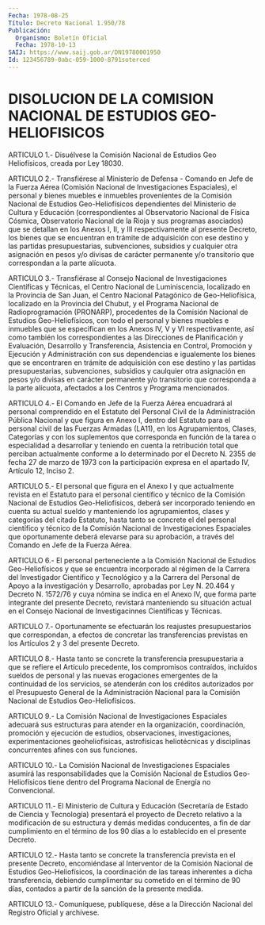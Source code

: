 ```yaml
---
Fecha: 1978-08-25
Título: Decreto Nacional 1.950/78
Publicación:
  Organismo: Boletín Oficial
  Fecha: 1978-10-13
SAIJ: https://www.saij.gob.ar/DN19780001950
Id: 123456789-0abc-059-1000-8791soterced
---
```

# DISOLUCION DE LA COMISION NACIONAL DE ESTUDIOS GEO-HELIOFISICOS

<a id="1"></a>
ARTICULO  1.-  Disuélvese la Comisión Nacional de Estudios Geo Heliofísicos, creada por Ley 18030.

<a id="2"></a>
ARTICULO 2.- Transfiérese al Ministerio de Defensa - Comando en Jefe  de  la  Fuerza  Aérea  (Comisión  Nacional de Investigaciones Espaciales), el personal y bienes muebles  e inmuebles provenientes de  la Comisión Nacional de Estudios Geo-Heliofísicos  dependientes del  Ministerio    de  Cultura  y  Educación  (correspondientes  al Observatorio Nacional  de  Física Cósmica, Observatorio Nacional de la Rioja y sus programas asociados)  que  se detallan en los Anexos I, II, y III respectivamente al presente Decreto,  los  bienes  que se  encuentran  en  trámite  de  adquisición  con ese destino y las partidas presupuestarias, subvenciones, subsidios  y cualquier otra asignación  en  pesos  y/o  divisas  de  carácter  permanente   y/o transitorio que correspondan a la parte alícuota.

<a id="3"></a>
ARTICULO 3.- Transfiérase al Consejo Nacional de Investigaciones  Científicas  y  Técnicas,  el  Centro  Nacional de Luminiscencia,  localizado  en la Provincia de San Juan, el  Centro Nacional Patagónico de Geo-Heliofísica,  localizado en la Provincia del Chubut, y el Programa Nacional de Radioprogramación  (PRONARP), procedentes  de  la Comisión Nacional de Estudios Geo-Heliofísicos, con  todo  el  personal   y  bienes  muebles  e  inmuebles  que  se especifican en los Anexos  IV,  V  y  VI  respectivamente, así como también los correspondientes a las Direcciones  de  Planificación y Evaluación,  Desarrollo  y  Transferencia,  Asistencia en  Control, Promoción  y  Ejecución  y  Administración con sus  dependencias  e igualemente los bienes que se encontraren en trámite de adquisición  con  ese  destino  y   las  partidas  presupuestarias, subvenciones, subsidios y caulquier  otra  asignación  en pesos y/o divisas  en  carácter permanente y/o transitorio que corresponda  a la parte alícuota,  afectados a los Centros y Programa mencionados.

<a id="4"></a>
ARTICULO  4.- El Comando en Jefe de la Fuerza Aérea encuadrará al personal comprendido  en  el  Estatuto  del Personal Civil de la Administración Pública Nacional y que figura  en  Anexo  I,  dentro del  Estatuto para el personal civil de las Fuerzas Armadas (LA11), en los  Agrupamientos, Clases, Categorías y con los suplementos que corresponda  en  función de la tarea o especialidad a desarrollar y teniendo en cuenta  la  retribución  total que perciban actualmente conforme a lo determinado por el Decreto  N.  2355  de  fecha 27 de marzo  de  1973  con  la  participación expresa en el apartado  IV, Artículo 12, Inciso 2.

<a id="5"></a>
ARTICULO  5.-  El  personal  que  figura  en  el Anexo I y que actualmente  revista en el Estatuto para el personal  científico  y técnico  de la  Comisión  Nacional  de  Estudios  Geo-Heliofísicos, deberá ser  incorporado  teniendo  en  cuenta  su  actual  sueldo y manteniendo  los  agrupamientos,  clases  y  categorías  del citado Estatuto,  hasta  tanto  se  concrete el del personal científico  y técnico de la Comisión Nacional  de  Investigaciones Espaciales que oportunamente  deberá elevarse para su  aprobación,  a  través  del Comando en Jefe de la Fuerza Aérea.

<a id="6"></a>
ARTICULO  6.- El personal perteneciente a la Comisión Nacional de Estudios Geo-Heliofísicos  y  que  se  encuentra  incorporado al régimen  de la Carrera del Investigador Científico y Tecnológico  y a la Carrera del Personal de Apoyo a la investigación y Desarrollo,  aprobadas  por  Ley  N.  20.464 y Decreto N. 1572/76 y cuya nómina se indica en el Anexo IV, que  forma  parte  integrante del presente Decreto, revistará manteniendo su situación actual  en el  Consejo  Nacional  de  Investigacinnes  Científicas y Técnicas.

<a id="7"></a>
ARTICULO  7.-  Oportunamente  se  efectuarán  los  reajustes presupuestarios  que  correspondan,  a  efectos  de  concretar  las transferencias  previstas  en  los  Artículos  2  y  3 del presente Decreto.

<a id="8"></a>
ARTICULO  8.-  Hasta  tanto  se  concrete  la  transferencia presupuestaria  a  que  se  refiere  el  Artículo  precedente,  los compromisos  contraídos, incluídos sueldos de personal y las nuevas erogaciones emergentes  de  la  continuidad  de  los  servicios, se atenderán  con los créditos autorizados por el Presupuesto  General de  la  Administración   Nacional  para  la  Comisión  Nacional  de Estudios Geo-Heliofísicos.

<a id="9"></a>
ARTICULO 9.- La Comisión Nacional de Investigaciones Espaciales adecuará    sus   estructuras  para  atender  en  la  organización, coordinación, promoción  y  ejecución  de  estudios, observaciones, investigaciones,  experimentaciones  geoheliofísicas,  astrofísicas heliotécnicas y disciplinas concurrentes  afines con sus funciones.

<a id="10"></a>
ARTICULO  10.-  La  Comisión  Nacional  de  Investigaciones Espaciales  asumirá  las responsabilidades que la Comisión Nacional de Estudios Geo-Heliofísicos  tiene dentro del Programa Nacional de Energía no Convencional.

<a id="11"></a>
ARTICULO 11.- El Ministerio de Cultura y Educación (Secretaría de Estado  de  Ciencia  y  Tecnología)  presentará  el  proyecto de Decreto  relativo  a  la  modificación  de  su  estructura  y demás medidas  conducentes,  a  fin de dar cumplimiento en el término  de los 90 días a lo establecido en el presente Decreto.

<a id="12"></a>
ARTICULO 12.- Hasta tanto se concrete la transferencia prevista en el  presente Decreto, encomiéndase al Interventor de la Comisión Nacional  de  Estudios  Geo-Heliofísicos,  la  coordinación  de las tareas  inherentes a dicha transferencia, debiendo cumplimentar  su cometido  en el término de 90 días, contados a partir de la sanción de la presente medida.

<a id="13"></a>
ARTICULO  13.-  Comuníquese,  publíquese,  dése a la Dirección Nacional del Registro Oficial y archívese.